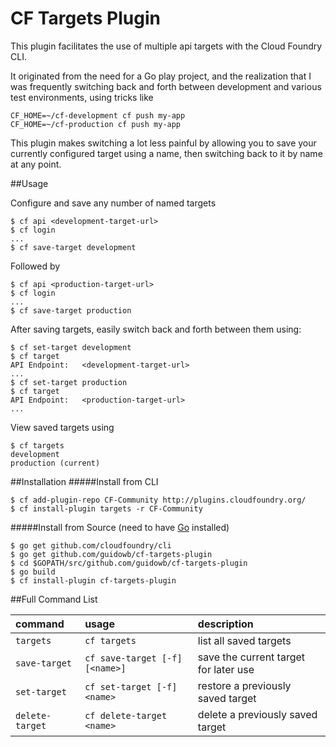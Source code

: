 CF Targets Plugin
=================
This plugin facilitates the use of multiple api targets with the Cloud Foundry CLI.

It originated from the need for a Go play project, and the realization that I was
frequently switching back and forth between development and various test environments,
using tricks like

```
CF_HOME=~/cf-development cf push my-app
CF_HOME=~/cf-production cf push my-app
```

This plugin makes switching a lot less painful by allowing you to save your currently
configured target using a name, then switching back to it by name at any point.


##Usage

Configure and save any number of named targets

```
$ cf api <development-target-url>
$ cf login
...
$ cf save-target development
```

Followed by

```
$ cf api <production-target-url>
$ cf login
...
$ cf save-target production
```

After saving targets, easily switch back and forth between them using:

```
$ cf set-target development
$ cf target
API Endpoint:   <development-target-url>
...
$ cf set-target production
$ cf target
API Endpoint:   <production-target-url>
...
```

View saved targets using

```
$ cf targets
development
production (current)
```


##Installation
#####Install from CLI
  ```
  $ cf add-plugin-repo CF-Community http://plugins.cloudfoundry.org/
  $ cf install-plugin targets -r CF-Community
  ```
  
  
#####Install from Source (need to have [Go](http://golang.org/dl/) installed)
  ```
  $ go get github.com/cloudfoundry/cli
  $ go get github.com/guidowb/cf-targets-plugin
  $ cd $GOPATH/src/github.com/guidowb/cf-targets-plugin
  $ go build
  $ cf install-plugin cf-targets-plugin
  ```

##Full Command List

| command | usage | description|
| :--------------- |:---------------| :------------|
|`targets`| `cf targets` |list all saved targets|
|`save-target`|`cf save-target [-f] [<name>]`|save the current target for later use|
|`set-target`|`cf set-target [-f] <name>`|restore a previously saved target|
|`delete-target`|`cf delete-target <name>`|delete a previously saved target|
